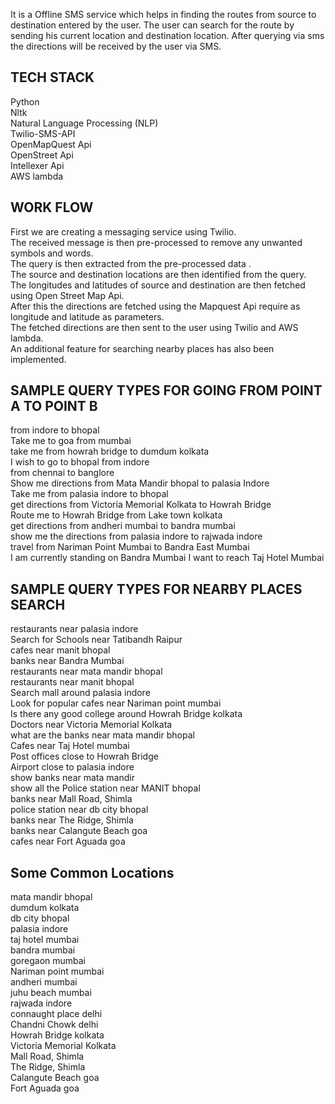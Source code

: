 It is a Offline SMS service which helps in finding the routes from source to destination entered by the user. The user can search for the route by sending his current location and destination location. After querying via sms the directions will be received by the user via SMS.  


## TECH STACK

Python  
Nltk  
Natural Language Processing (NLP)  
Twilio-SMS-API  
OpenMapQuest Api  
OpenStreet Api  
Intellexer Api  
AWS lambda  


## WORK FLOW

First we are creating a messaging service using Twilio.   
The received message is then pre-processed to remove any unwanted symbols and words.  
The query is then extracted from the pre-processed data .  
The source and destination locations are then identified from the query.  
The longitudes and latitudes of source and destination are then fetched using Open Street Map Api.  
After this the directions are fetched using the Mapquest Api require as longitude and latitude as parameters.  
The fetched directions are then sent to the user using Twilio and AWS lambda.  
An additional feature for searching nearby places has also been implemented.  



## SAMPLE QUERY TYPES FOR GOING FROM POINT A TO POINT B  

from indore to bhopal  
Take me to goa from mumbai  
take me from howrah bridge to dumdum kolkata  
I wish to go to bhopal from indore  
from chennai to banglore  
Show me directions from Mata Mandir bhopal to palasia Indore  
Take me from palasia indore to bhopal  
get directions from Victoria Memorial Kolkata to Howrah Bridge  
Route me to Howrah Bridge from Lake town kolkata  
get directions from andheri mumbai to bandra mumbai  
show me the directions from palasia indore to rajwada indore  
travel from Nariman Point Mumbai to Bandra East Mumbai  
I am currently standing on Bandra Mumbai I want to reach Taj Hotel Mumbai  

  

## SAMPLE QUERY TYPES FOR NEARBY PLACES SEARCH  
  
restaurants near palasia indore  
Search for Schools near Tatibandh Raipur  
cafes near manit bhopal  
banks near Bandra Mumbai  
restaurants near mata mandir bhopal  
restaurants near manit bhopal  
Search mall around palasia indore  
Look for popular cafes near Nariman point mumbai  
Is there any good college around Howrah Bridge kolkata  
Doctors near Victoria Memorial Kolkata  
what are the banks near mata mandir bhopal  
Cafes near Taj Hotel mumbai  
Post offices close to Howrah Bridge  
Airport close to palasia indore  
show banks near mata mandir  
show all the Police station near MANIT bhopal  
banks near Mall Road, Shimla  
police station near db city bhopal  
banks near The Ridge, Shimla  
banks near Calangute Beach goa  
cafes near Fort Aguada goa  



## Some Common Locations   

mata mandir bhopal  
dumdum kolkata  
db city bhopal  
palasia indore  
taj hotel mumbai  
bandra mumbai   
goregaon mumbai  
Nariman point mumbai  
andheri mumbai  
juhu beach mumbai   
rajwada indore  
connaught place delhi  
Chandni Chowk delhi  
Howrah Bridge kolkata  
Victoria Memorial Kolkata  
Mall Road, Shimla  
The Ridge, Shimla  
Calangute Beach goa  
Fort Aguada goa  


